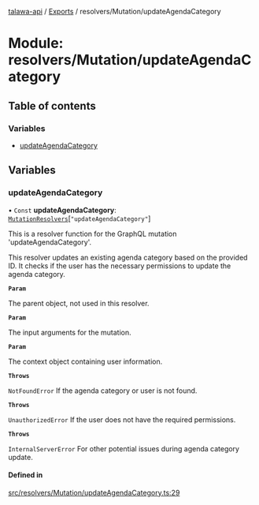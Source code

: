 [talawa-api](../README.md) / [Exports](../modules.md) / resolvers/Mutation/updateAgendaCategory

# Module: resolvers/Mutation/updateAgendaCategory

## Table of contents

### Variables

- [updateAgendaCategory](resolvers_Mutation_updateAgendaCategory.md#updateagendacategory)

## Variables

### updateAgendaCategory

• `Const` **updateAgendaCategory**: [`MutationResolvers`](types_generatedGraphQLTypes.md#mutationresolvers)[``"updateAgendaCategory"``]

This is a resolver function for the GraphQL mutation 'updateAgendaCategory'.

This resolver updates an existing agenda category based on the provided ID.
It checks if the user has the necessary permissions to update the agenda category.

**`Param`**

The parent object, not used in this resolver.

**`Param`**

The input arguments for the mutation.

**`Param`**

The context object containing user information.

**`Throws`**

`NotFoundError` If the agenda category or user is not found.

**`Throws`**

`UnauthorizedError` If the user does not have the required permissions.

**`Throws`**

`InternalServerError` For other potential issues during agenda category update.

#### Defined in

[src/resolvers/Mutation/updateAgendaCategory.ts:29](https://github.com/PalisadoesFoundation/talawa-api/blob/65069df/src/resolvers/Mutation/updateAgendaCategory.ts#L29)
